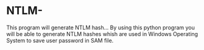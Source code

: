 # NTLM-
This program will generate NTLM hash...
By using this python program you will be able to generate NTLM hashes whish 
are used in Windows Operating System to save user password in SAM file.
